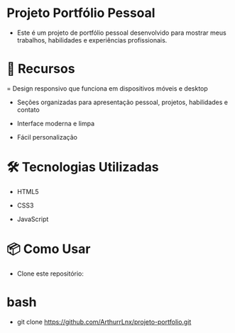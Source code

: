 # Projeto Portfólio Pessoal

- Este é um projeto de portfólio pessoal desenvolvido para mostrar meus trabalhos, habilidades e experiências profissionais.

# 🚀 Recursos
= Design responsivo que funciona em dispositivos móveis e desktop

- Seções organizadas para apresentação pessoal, projetos, habilidades e contato

- Interface moderna e limpa

- Fácil personalização

# 🛠️ Tecnologias Utilizadas
- HTML5

- CSS3

- JavaScript

# 📦 Como Usar
- Clone este repositório:

# bash
- git clone https://github.com/ArthurrLnx/projeto-portfolio.git
